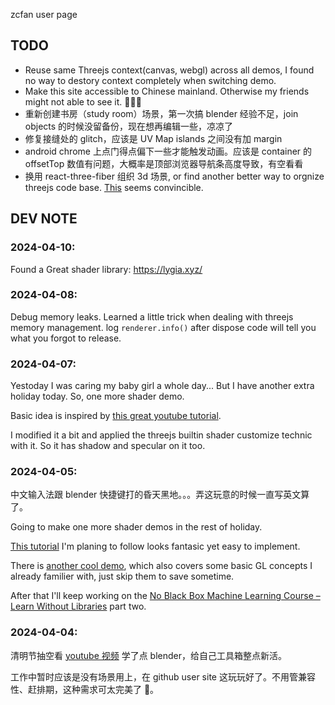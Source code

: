 zcfan user page

## TODO

- Reuse same Threejs context(canvas, webgl) across all demos, I found no way to destory context completely when switching demo.
- Make this site accessible to Chinese mainland. Otherwise my friends might not able to see it. 🐶🐶🐶
- 重新创建书房（study room）场景，第一次搞 blender 经验不足，join objects 的时候没留备份，现在想再编辑一些，凉凉了
- 修复接缝处的 glitch，应该是 UV Map islands 之间没有加 margin
- android chrome 上点门得点偏下一些才能触发动画。应该是 container 的 offsetTop 数值有问题，大概率是顶部浏览器导航条高度导致，有空看看
- 换用 react-three-fiber 组织 3d 场景, or find another better way to orgnize threejs code base. [This](https://pierfrancesco-soffritti.medium.com/how-to-organize-the-structure-of-a-three-js-project-77649f58fa3f) seems convincible.

## DEV NOTE

### 2024-04-10:

Found a Great shader library: https://lygia.xyz/

### 2024-04-08:

Debug memory leaks. Learned a little trick when dealing with threejs memory management. log `renderer.info()` after dispose code will tell you what you forgot to release.

### 2024-04-07:

Yestoday I was caring my baby girl a whole day... But I have another extra holiday today. So, one more shader demo.

Basic idea is inspired by [this great youtube tutorial](https://www.youtube.com/watch?v=ixEPBzrhgTg&list=PLTEbuqk52pICikiHfD-a52dxEav5UqMLy).

I modified it a bit and applied the threejs builtin shader customize technic with it. So it has shadow and specular on it too.

### 2024-04-05:

中文输入法跟 blender 快捷键打的昏天黑地。。。弄这玩意的时候一直写英文算了。

Going to make one more shader demos in the rest of holiday.

[This tutorial](https://www.youtube.com/watch?v=ixEPBzrhgTg&list=PLTEbuqk52pICikiHfD-a52dxEav5UqMLy) I'm planing to follow looks fantasic yet easy to implement.

There is [another cool demo](https://www.youtube.com/watch?v=oKbCaj1J6EI), which also covers some basic GL concepts I already familier with, just skip them to save sometime.

After that I'll keep working on the [No Black Box Machine Learning Course – Learn Without Libraries](https://www.youtube.com/watch?v=vDDjtwQDw2k) part two.

### 2024-04-04:

清明节抽空看 [youtube 视频](https://www.youtube.com/watch?v=xkt4HEEgoSE) 学了点 blender，给自己工具箱整点新活。

工作中暂时应该是没有场景用上，在 github user site 这玩玩好了。不用管兼容性、赶排期，这种需求可太完美了 🐶。
